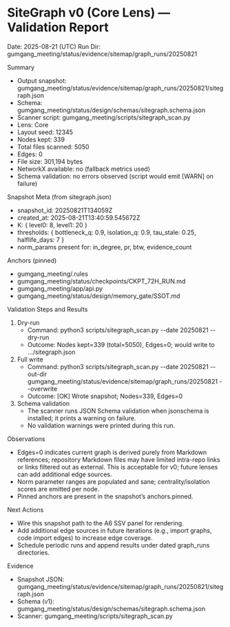 # SiteGraph v0 (Core Lens) — Validation Report
Date: 2025-08-21 (UTC)
Run Dir: gumgang_meeting/status/evidence/sitemap/graph_runs/20250821

Summary
- Output snapshot: gumgang_meeting/status/evidence/sitemap/graph_runs/20250821/sitegraph.json
- Schema: gumgang_meeting/status/design/schemas/sitegraph.schema.json
- Scanner script: gumgang_meeting/scripts/sitegraph_scan.py
- Lens: Core
- Layout seed: 12345
- Nodes kept: 339
- Total files scanned: 5050
- Edges: 0
- File size: 301,194 bytes
- NetworkX available: no (fallback metrics used)
- Schema validation: no errors observed (script would emit [WARN] on failure)

Snapshot Meta (from sitegraph.json)
- snapshot_id: 20250821T134059Z
- created_at: 2025-08-21T13:40:59.545672Z
- K: { level0: 8, level1: 20 }
- thresholds: { bottleneck_q: 0.9, isolation_q: 0.9, tau_stale: 0.25, halflife_days: 7 }
- norm_params present for: in_degree, pr, btw, evidence_count

Anchors (pinned)
- gumgang_meeting/.rules
- gumgang_meeting/status/checkpoints/CKPT_72H_RUN.md
- gumgang_meeting/app/api.py
- gumgang_meeting/status/design/memory_gate/SSOT.md

Validation Steps and Results
1) Dry-run
   - Command: python3 scripts/sitegraph_scan.py --date 20250821 --dry-run
   - Outcome: Nodes kept=339 (total=5050), Edges=0; would write to .../sitegraph.json
2) Full write
   - Command: python3 scripts/sitegraph_scan.py --date 20250821 --out-dir gumgang_meeting/status/evidence/sitemap/graph_runs/20250821 --overwrite
   - Outcome: [OK] Wrote snapshot; Nodes=339, Edges=0
3) Schema validation
   - The scanner runs JSON Schema validation when jsonschema is installed; it prints a warning on failure.
   - No validation warnings were printed during this run.

Observations
- Edges=0 indicates current graph is derived purely from Markdown references; repository Markdown files may have limited intra-repo links or links filtered out as external. This is acceptable for v0; future lenses can add additional edge sources.
- Norm parameter ranges are populated and sane; centrality/isolation scores are emitted per node.
- Pinned anchors are present in the snapshot’s anchors.pinned.

Next Actions
- Wire this snapshot path to the A6 SSV panel for rendering.
- Add additional edge sources in future iterations (e.g., import graphs, code import edges) to increase edge coverage.
- Schedule periodic runs and append results under dated graph_runs directories.

Evidence
- Snapshot JSON: gumgang_meeting/status/evidence/sitemap/graph_runs/20250821/sitegraph.json
- Schema (v1): gumgang_meeting/status/design/schemas/sitegraph.schema.json
- Scanner: gumgang_meeting/scripts/sitegraph_scan.py